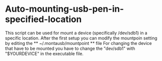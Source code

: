 # Auto-mounting-usb-pen-in-specified-location
This script can be used for mount a device (specifically /dev/sdb1) in a specific location.
After the first setup you can modify the mountpoin setting by editing the ** ~/.montausb/mountpoint ** file
For changing the device that have to be mounted you have to change the "dev/sdb1" with "$YOURDEVICE" in the executable file.

